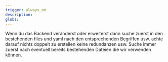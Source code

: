 ```yaml
---
trigger: always_on
description:
globs:
---
```

Wenn du das Backend veränderst oder erweiterst dann suche zuerst in den bestehenden files und yaml nach den entsprechenden Begriffen usw. achte darauf nichts doppelt zu erstellen keine redundanzen usw. Suche immer zuerst nach eventuell bereits bestehenden Dateien die wir verwenden können.